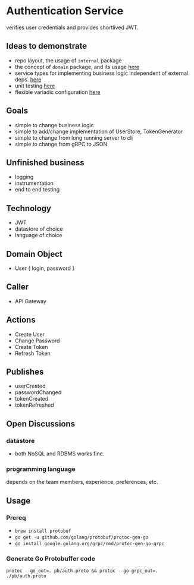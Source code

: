 # Authentication Service
verifies user credentials and provides shortlived JWT.

## Ideas to demonstrate
- repo layout, the usage of `internal` package
- the concept of `domain` package, and its usage [here](https://github.com/jayjzheng/amazon/tree/master/auth/internal/domain)
- service types for implementing business logic independent of external deps. [here](https://github.com/jayjzheng/amazon/blob/master/auth/internal/domain/auth_service.go)
- unit testing [here](https://github.com/jayjzheng/amazon/blob/master/auth/internal/domain/auth_service_test.go)
- flexible variadic configuration [here](https://github.com/jayjzheng/amazon/blob/master/auth/internal/jwt/jwt.go)

## Goals
- simple to change business logic
- simple to add/change implementation of UserStore, TokenGenerator
- simple to change from long running server to cli
- simple to change from gRPC to JSON

## Unfinished business
- logging
- instrumentation
- end to end testing

## Technology
- JWT
- datastore of choice
- language of choice

## Domain Object
- User { login, password }

## Caller
- API Gateway

## Actions
- Create User
- Change Password
- Create Token
- Refresh Token

## Publishes
- userCreated
- passwordChanged
- tokenCreated
- tokenRefreshed

## Open Discussions
### datastore
- both NoSQL and RDBMS works fine.

### programming language
depends on the team members, experience, preferences, etc.

## Usage
### Prereq
- ```brew install protobuf```
- ```go get -u github.com/golang/protobuf/protoc-gen-go```
- ```go install google.golang.org/grpc/cmd/protoc-gen-go-grpc```

### Generate Go Protobuffer code
```protoc --go_out=. pb/auth.proto && protoc --go-grpc_out=. ./pb/auth.proto```
